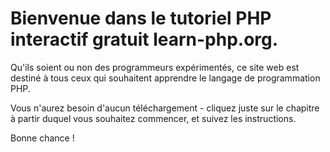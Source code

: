 # Bienvenue dans le tutoriel PHP interactif gratuit learn-php.org.

Qu'ils soient ou non des programmeurs expérimentés, ce site web est destiné à tous ceux qui souhaitent apprendre le langage de programmation PHP.

Vous n'aurez besoin d'aucun téléchargement - cliquez juste sur le chapitre à partir duquel vous souhaitez commencer, et suivez les instructions.

Bonne chance !
